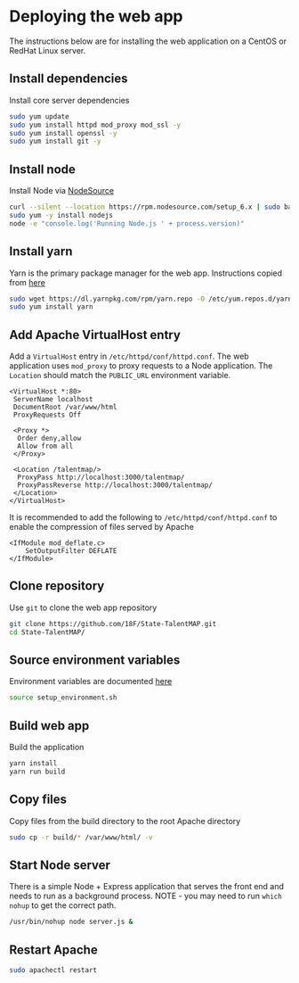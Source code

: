 # Deploying the web app

The instructions below are for installing the web application on a CentOS or RedHat Linux server.

## Install dependencies

Install core server dependencies

```bash
sudo yum update
sudo yum install httpd mod_proxy mod_ssl -y
sudo yum install openssl -y
sudo yum install git -y
```

## Install node

Install Node via [NodeSource](https://nodejs.org/en/download/package-manager/#enterprise-linux-and-fedora)

```bash
curl --silent --location https://rpm.nodesource.com/setup_6.x | sudo bash -
sudo yum -y install nodejs
node -e "console.log('Running Node.js ' + process.version)"
```

## Install yarn

Yarn is the primary package manager for the web app. Instructions copied from [here](https://yarnpkg.com/lang/en/docs/install/#linux-tab)

```bash
sudo wget https://dl.yarnpkg.com/rpm/yarn.repo -O /etc/yum.repos.d/yarn.repo
sudo yum install yarn
```

## Add Apache VirtualHost entry

Add a `VirtualHost` entry in `/etc/httpd/conf/httpd.conf`. The web application uses `mod_proxy` to proxy requests to a Node application.  The `Location` should match the `PUBLIC_URL` environment variable.

```http
<VirtualHost *:80>
 ServerName localhost
 DocumentRoot /var/www/html
 ProxyRequests Off

 <Proxy *>
  Order deny,allow
  Allow from all
 </Proxy>

 <Location /talentmap/>
  ProxyPass http://localhost:3000/talentmap/
  ProxyPassReverse http://localhost:3000/talentmap/
 </Location>
</VirtualHost>
```

It is recommended to add the following to `/etc/httpd/conf/httpd.conf` to enable the compression of files served by Apache

```http
<IfModule mod_deflate.c>
    SetOutputFilter DEFLATE
</IfModule>
```

## Clone repository

Use `git` to clone the web app repository

```bash
git clone https://github.com/18F/State-TalentMAP.git
cd State-TalentMAP/
```

## Source environment variables

Environment variables are documented [here](EXAMPLE_setup_environment.sh)

```bash
source setup_environment.sh
```

## Build web app

Build the application

```bash
yarn install
yarn run build
```

## Copy files

Copy files from the build directory to the root Apache directory

```bash
sudo cp -r build/* /var/www/html/ -v
```

## Start Node server

There is a simple Node + Express application that serves the front end and needs to run as a background process.  NOTE - you may need to run `which nohup` to get the correct path.

```bash
/usr/bin/nohup node server.js &
```

## Restart Apache

```bash
sudo apachectl restart
```

